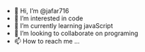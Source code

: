 - 👋 Hi, I’m @jafar716
- 👀 I’m interested in code
- 🌱 I’m currently learning javaScript
- 💞️ I’m looking to collaborate on programing
- 📫 How to reach me ...

<!---
jafar716/jafar716 is a ✨ special ✨ repository because its `README.md` (this file) appears on your GitHub profile.
You can click the Preview link to take a look at your changes.
--->
